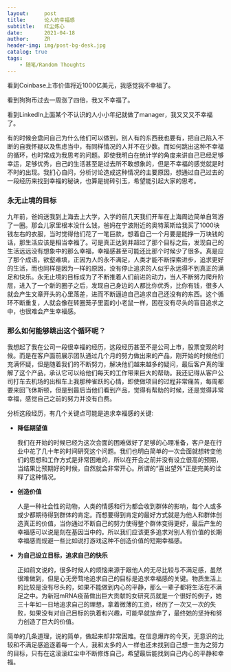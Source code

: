 ```yaml
---
layout:     post
title:      论人的幸福感
subtitle:   红尘炼心
date:       2021-04-18
author:     ZR
header-img: img/post-bg-desk.jpg
catalog: true
tags:
    - 随笔/Random Thoughts
---
```


看到Coinbase上市价值将近1000亿美元，我感觉我不幸福了。

看到狗狗币过去一周涨了四倍，我又不幸福了。

看到LinkedIn上面某个不认识的人小小年纪就做了manager，我又又又不幸福了。

有的时候会盘问自己为什么他们可以做到，别人有的东西我也要有，把自己陷入不断的自我怀疑以及焦虑当中，有同样情况的人并不在少数。而如何跳出这种不幸福的循环，也时常成为我思考的问题。即使我明白在统计学的角度来讲自己已经足够幸运，足够优秀，自己的生活甚至是过去所不敢想象的，但是不幸福的感觉就是时不时的出现。我扪心自问，分析讨论造成这种情况的主要原因，想通过自己过去的一段经历来找到幸福的秘诀，也算是抛砖引玉，希望能引起大家的思考。

### 永无止境的目标

九年前，爸妈送我到上海去上大学，入学的前几天我们开车在上海周边简单自驾游了一圈。那会儿家里根本没什么钱，爸妈在宁波附近的奥特莱斯给我买了1000块钱左右的衣服，当时觉得他们花了一笔巨款，想着自己一个月要是能挣一万块钱的话，那生活应该是相当幸福了。可是真正达到并超过了那个目标之后，发现自己的生活远远没有想象中的那么幸福，幸福感甚至可能还比那个时候少了很多。真是应了那个成语，欲壑难填，正因为人的永不满足，人类才能不断探索进步，追求更好的生活，而也同样是因为一样的原因，没有停止追求的人似乎永远得不到真正的满足和快乐。永无止境的目标成为了不断推着人们前进的动力，当人不断努力爬升阶层，进入了一个新的圈子之后，发现自己身边的人都比你优秀，比你有钱，很多人就会产生文章开头的心里落差，进而不断逼迫自己追求自己还没有的东西。这个循环不断重复，人就会像在转圈笼子里面的小老鼠一样，困在没有尽头的盲目追求之中，也很难会产生幸福感。

### 那么如何能够跳出这个循环呢？

我想起了我在公司一段很幸福的经历，这段经历甚至不是公司上市，股票变现的时候。而是在客户面前展示团队通过几个月的努力做出来的产品，刚开始的时候他们充满怀疑，但是随着我们的不断努力，解决他们越来越多的疑问，最后客户真的理解了这个产品，承认它可以给他们每天的工作带来巨大的帮助。我还记得从客户公司打车去机场的出租车上我那种雀跃的心情，即使做项目的过程非常痛苦，每周都要来回飞休斯顿，但是到最后当他们看到产品，觉得有帮助的时候，还是觉得非常幸福，感觉自己之前的努力并没有白费。

分析这段经历，有几个关键点可能是追求幸福感的关键:

-  **降低期望值**

    我们在开始的时候已经为这次会面的困难做好了足够的心理准备，客户是在行业中花了几十年的时间研究这个问题。我们也明白简单的一次会面就想转变他们的思想和工作方式是非常困难的，所以在开会之前并没有设立很高的预期，当结果比预期好的时候，自然就会非常开心。所谓的“喜出望外”正是完美的诠释了这种情况。


-  **创造价值**

    人是一种社会性的动物，人类的情感和行为都会收到群体的影响，每个人或多或少都期待得到群体的肯定。而想要得到肯定的最好方式就是为他人和群体创造真正的价值，当你通过不断自己的努力使得整个群体变得更好，最后产生的幸福感可以说是刻在基因当中的。所以我们应该更多追求对别人有价值的长期幸福感而规避一些比如说打游戏这种不创造价值的短期幸福感。

- **为自己设立目标，追求自己的快乐**

    正如前文说的，很多时候人的烦恼来源于跟他人的无尽比较与不满足感，虽然很难做到，但是心无旁骛地追求自己的目标是追求幸福感的关键。物质生活上的比较是没有尽头的，如果不能做到内心的平静，那么一辈子都将生活在不满足之中。为新冠mRNA疫苗做出巨大贡献的女研究员就是一个很好的例子，她三十年如一日地追求自己的理想，拿着微薄的工资，经历了一次又一次的失败，如果没有对自己目标的执着和兴趣，可能早就放弃了，最终她的坚持和努力创造了巨大的价值。

简单的几条道理，说的简单，做起来却非常困难。在信息爆炸的今天，无意识的比较和不满足感追逐着每一个人，我和太多的人一样也还未找到自己想一生为之努力的目标，只有在这滚滚红尘中不断修炼自己，希望最后能找到自己内心的平静和幸福。
